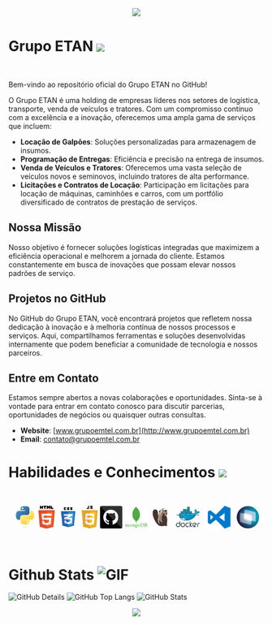<!-- Cabeçalho -->
<p align="center">
  <img src="https://capsule-render.vercel.app/api?type=waving&color=gradient&text=&height=100&section=header"/>
</p>

<!-- Sobre mim -->
<h1> Grupo ETAN <a href="https://github.com/DenverCoder1/readme-typing-svg"><img align="center" height="40" src="https://readme-typing-svg.herokuapp.com?lines=Grupo+Emtel+🇧🇷;Tecnologia+e+Inovação+👨‍💻"></a></h1>
<br>

<!-- Descrição -->
<p>

Bem-vindo ao repositório oficial do Grupo ETAN no GitHub!

O Grupo ETAN é uma holding de empresas líderes nos setores de logística, transporte, venda de veículos e tratores. Com um compromisso contínuo com a excelência e a inovação, oferecemos uma ampla gama de serviços que incluem:

- **Locação de Galpões**: Soluções personalizadas para armazenagem de insumos.
- **Programação de Entregas**: Eficiência e precisão na entrega de insumos.
- **Venda de Veículos e Tratores**: Oferecemos uma vasta seleção de veículos novos e seminovos, incluindo tratores de alta performance.
- **Licitações e Contratos de Locação**: Participação em licitações para locação de máquinas, caminhões e carros, com um portfólio diversificado de contratos de prestação de serviços.

## Nossa Missão

Nosso objetivo é fornecer soluções logísticas integradas que maximizem a eficiência operacional e melhorem a jornada do cliente. Estamos constantemente em busca de inovações que possam elevar nossos padrões de serviço.

## Projetos no GitHub

No GitHub do Grupo ETAN, você encontrará projetos que refletem nossa dedicação à inovação e à melhoria contínua de nossos processos e serviços. Aqui, compartilhamos ferramentas e soluções desenvolvidas internamente que podem beneficiar a comunidade de tecnologia e nossos parceiros.

## Entre em Contato

Estamos sempre abertos a novas colaborações e oportunidades. Sinta-se à vontade para entrar em contato conosco para discutir parcerias, oportunidades de negócios ou quaisquer outras consultas.

- **Website**: [www.grupoemtel.com.br](http://www.grupoemtel.com.br)
- **Email**: contato@grupoemtel.com.br

<p>
  
<!-- Habilidades e Conhecimentos --> 
<h1> Habilidades e Conhecimentos <img src="https://i.giphy.com/media/u5DoW5LsP16fiyvyTW/giphy.webp" width="35"></h1>
<br>
<p align="center">
  <code><img title="Python" height="45" src="images/python-original.svg"></code>
  <code><img title="HTML5" height="45" src="images/html5.svg"></code>
  <code><img title="CSS" height="45" src="images/css.svg"></code>
  <code><img title="Javascript" height="45" src="images/jsscript.svg"></code>
  <code><img title="GitHub" height="45" src="images/github.svg"></code>
  <code><img title="MongoDB" height="45" src="images/mongodb.png"></code>
  <code><img title="Dbeaver" height="45" src="images/dbeaver.png"></code>
  <code><img title="Docker" height="45" src="images/docker.png"></code>
  <code><img title="VisualStudioCode" height="45" src="images/vs1.png"></code>
  <code><img title="Protheus" height="45" src="images/protheus.png"></code>

</p>
<br>

<!-- Stats -->
<div>
<h1> Github Stats <img height="35" alt="GIF" src="https://github.com/TI-GrupoEmtel/TIGrupoEmtel/blob/main/images/graphic.gif?raw=true"/></h1>
</div>
<div>
<img alt="GitHub Details" width="200px" src="http://github-profile-summary-cards.vercel.app/api/cards/stats?username=TIGrupoEmtel&theme=github_dark"/>
<img alt="GitHub Top Langs" width="410px" src="http://github-profile-summary-cards.vercel.app/api/cards/profile-details?username=TIGrupoEmtel&theme=github_dark"/>
<img alt="GitHub Stats" width="200px" src="http://github-profile-summary-cards.vercel.app/api/cards/most-commit-language?username=TIGrupoEmtel&theme=github_dark"/>
</div>

<div>

<!-- Rodapé -->
<p align="center" >
  <img src="https://capsule-render.vercel.app/api?type=waving&color=gradient&height=100&section=footer"/>
</p>
